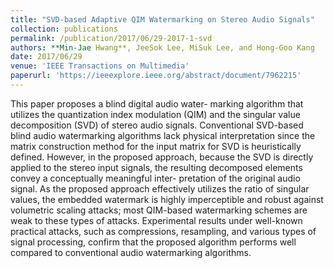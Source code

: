 ```yaml
---
title: "SVD-based Adaptive QIM Watermarking on Stereo Audio Signals"
collection: publications
permalink: /publication/2017/06/29-2017-1-svd
authors: **Min-Jae Hwang**, JeeSok Lee, MiSuk Lee, and Hong-Goo Kang
date: 2017/06/29
venue: 'IEEE Transactions on Multimedia'
paperurl: 'https://ieeexplore.ieee.org/abstract/document/7962215'
---
```

This paper proposes a blind digital audio water- marking algorithm that utilizes the quantization index modulation (QIM) and the singular value decomposition (SVD) of stereo audio signals. Conventional SVD-based blind audio watermarking algorithms lack physical interpretation since the matrix construction method for the input matrix for SVD is heuristically defined. However, in the proposed approach, because the SVD is directly applied to the stereo input signals, the resulting decomposed elements convey a conceptually meaningful inter- pretation of the original audio signal. As the proposed approach effectively utilizes the ratio of singular values, the embedded watermark is highly imperceptible and robust against volumetric scaling attacks; most QIM-based watermarking schemes are weak to these types of attacks. Experimental results under well-known practical attacks, such as compressions, resampling, and various types of signal processing, confirm that the proposed algorithm performs well compared to conventional audio watermarking algorithms.
